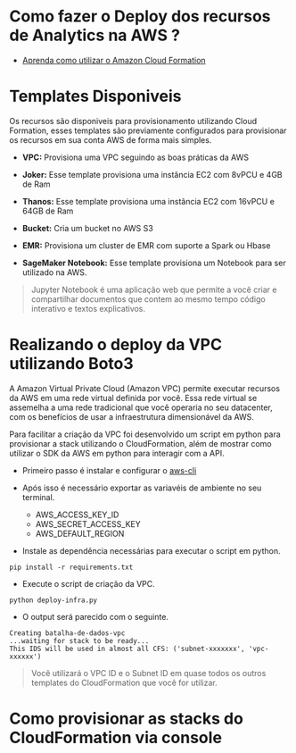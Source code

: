 # Como fazer o Deploy dos recursos de Analytics na AWS ?

- [Aprenda como utilizar o Amazon Cloud Formation](https://aws.amazon.com/pt/quickstart)

# Templates Disponiveis

Os recursos são disponiveis para provisionamento utilizando Cloud Formation, esses templates são previamente configurados para provisionar os recursos em sua conta AWS de forma mais simples.

- **VPC:** Provisiona uma VPC seguindo as boas práticas da AWS

- **Joker:** Esse template provisiona uma instância EC2 com 8vPCU e 4GB de Ram

- **Thanos:** Esse template provisiona uma instância EC2 com 16vPCU e 64GB de Ram

- **Bucket:** Cria um bucket no AWS S3

- **EMR:** Provisiona um cluster de EMR com suporte a Spark ou Hbase

- **SageMaker Notebook:** Esse template provisiona um Notebook para ser utilizado na AWS.

> Jupyter Notebook é uma aplicação web que permite a você criar e compartilhar documentos que contem ao mesmo tempo código interativo e textos explicativos.

# Realizando o deploy da VPC utilizando Boto3

A Amazon Virtual Private Cloud (Amazon VPC) permite executar recursos da AWS em uma rede virtual definida por você. Essa rede virtual se assemelha a uma rede tradicional que você operaria no seu datacenter, com os benefícios de usar a infraestrutura dimensionável da AWS.

Para facilitar a criação da VPC foi desenvolvido um script em python para provisionar a stack utilizando o CloudFormation, além de mostrar como utilizar o SDK da AWS em python para interagir com a API.

- Primeiro passo é instalar e configurar o [aws-cli](https://docs.aws.amazon.com/pt_br/cli/latest/userguide/cli-chap-welcome.html)

- Após isso é necessário exportar as variavéis de ambiente no seu terminal.
    - AWS_ACCESS_KEY_ID
    - AWS_SECRET_ACCESS_KEY
    - AWS_DEFAULT_REGION

- Instale as dependência necessárias para executar o script em python.

```shell
pip install -r requirements.txt
```

- Execute o script de criação da VPC.

```shell
python deploy-infra.py
```

- O output será parecido com o seguinte.

```
Creating batalha-de-dados-vpc
...waiting for stack to be ready...
This IDS will be used in almost all CFS: ('subnet-xxxxxxx', 'vpc-xxxxxx')
```
> Você utilizará o VPC ID e o Subnet ID em quase todos os outros templates do CloudFormation que você for utilizar.

# Como provisionar as stacks do CloudFormation via console